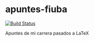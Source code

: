# apuntes-fiuba

[![Build Status](https://travis-ci.com/dario-ramos/apuntes-fiuba.svg?branch=main)](https://travis-ci.com/dario-ramos/apuntes-fiuba)

Apuntes de mi carrera pasados a LaTeX
